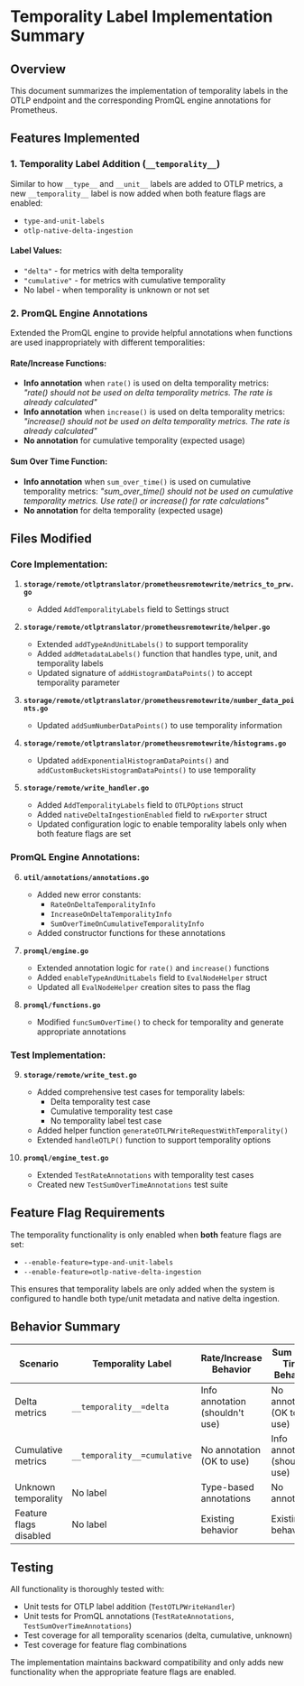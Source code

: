 # Temporality Label Implementation Summary

## Overview

This document summarizes the implementation of temporality labels in the OTLP endpoint and the corresponding PromQL engine annotations for Prometheus.

## Features Implemented

### 1. Temporality Label Addition (`__temporality__`)

Similar to how `__type__` and `__unit__` labels are added to OTLP metrics, a new `__temporality__` label is now added when both feature flags are enabled:
- `type-and-unit-labels`
- `otlp-native-delta-ingestion`

#### Label Values:
- `"delta"` - for metrics with delta temporality
- `"cumulative"` - for metrics with cumulative temporality
- No label - when temporality is unknown or not set

### 2. PromQL Engine Annotations

Extended the PromQL engine to provide helpful annotations when functions are used inappropriately with different temporalities:

#### Rate/Increase Functions:
- **Info annotation** when `rate()` is used on delta temporality metrics: *"rate() should not be used on delta temporality metrics. The rate is already calculated"*
- **Info annotation** when `increase()` is used on delta temporality metrics: *"increase() should not be used on delta temporality metrics. The rate is already calculated"*
- **No annotation** for cumulative temporality (expected usage)

#### Sum Over Time Function:
- **Info annotation** when `sum_over_time()` is used on cumulative temporality metrics: *"sum_over_time() should not be used on cumulative temporality metrics. Use rate() or increase() for rate calculations"*
- **No annotation** for delta temporality (expected usage)

## Files Modified

### Core Implementation:
1. **`storage/remote/otlptranslator/prometheusremotewrite/metrics_to_prw.go`**
   - Added `AddTemporalityLabels` field to Settings struct

2. **`storage/remote/otlptranslator/prometheusremotewrite/helper.go`**
   - Extended `addTypeAndUnitLabels()` to support temporality
   - Added `addMetadataLabels()` function that handles type, unit, and temporality labels
   - Updated signature of `addHistogramDataPoints()` to accept temporality parameter

3. **`storage/remote/otlptranslator/prometheusremotewrite/number_data_points.go`**
   - Updated `addSumNumberDataPoints()` to use temporality information

4. **`storage/remote/otlptranslator/prometheusremotewrite/histograms.go`**
   - Updated `addExponentialHistogramDataPoints()` and `addCustomBucketsHistogramDataPoints()` to use temporality

5. **`storage/remote/write_handler.go`**
   - Added `AddTemporalityLabels` field to `OTLPOptions` struct
   - Added `nativeDeltaIngestionEnabled` field to `rwExporter` struct
   - Updated configuration logic to enable temporality labels only when both feature flags are set

### PromQL Engine Annotations:
6. **`util/annotations/annotations.go`**
   - Added new error constants:
     - `RateOnDeltaTemporalityInfo`
     - `IncreaseOnDeltaTemporalityInfo`
     - `SumOverTimeOnCumulativeTemporalityInfo`
   - Added constructor functions for these annotations

7. **`promql/engine.go`**
   - Extended annotation logic for `rate()` and `increase()` functions
   - Added `enableTypeAndUnitLabels` field to `EvalNodeHelper` struct
   - Updated all `EvalNodeHelper` creation sites to pass the flag

8. **`promql/functions.go`**
   - Modified `funcSumOverTime()` to check for temporality and generate appropriate annotations

### Test Implementation:
9. **`storage/remote/write_test.go`**
   - Added comprehensive test cases for temporality labels:
     - Delta temporality test case
     - Cumulative temporality test case  
     - No temporality label test case
   - Added helper function `generateOTLPWriteRequestWithTemporality()`
   - Extended `handleOTLP()` function to support temporality options

10. **`promql/engine_test.go`**
    - Extended `TestRateAnnotations` with temporality test cases
    - Created new `TestSumOverTimeAnnotations` test suite

## Feature Flag Requirements

The temporality functionality is only enabled when **both** feature flags are set:
- `--enable-feature=type-and-unit-labels`
- `--enable-feature=otlp-native-delta-ingestion`

This ensures that temporality labels are only added when the system is configured to handle both type/unit metadata and native delta ingestion.

## Behavior Summary

| Scenario | Temporality Label | Rate/Increase Behavior | Sum Over Time Behavior |
|----------|-------------------|------------------------|------------------------|
| Delta metrics | `__temporality__=delta` | Info annotation (shouldn't use) | No annotation (OK to use) |
| Cumulative metrics | `__temporality__=cumulative` | No annotation (OK to use) | Info annotation (shouldn't use) |
| Unknown temporality | No label | Type-based annotations | No annotation |
| Feature flags disabled | No label | Existing behavior | Existing behavior |

## Testing

All functionality is thoroughly tested with:
- Unit tests for OTLP label addition (`TestOTLPWriteHandler`)
- Unit tests for PromQL annotations (`TestRateAnnotations`, `TestSumOverTimeAnnotations`)
- Test coverage for all temporality scenarios (delta, cumulative, unknown)
- Test coverage for feature flag combinations

The implementation maintains backward compatibility and only adds new functionality when the appropriate feature flags are enabled.